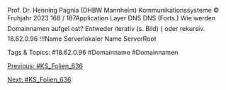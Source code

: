 Prof. Dr. Henning Pagnia (DHBW Mannheim) Kommunikationssysteme © Fruhjahr 2023 168 / 187Application Layer DNS
DNS (Forts.)
Wie werden Domainnamen aufgel ost?
Entweder iterativ (s. Bild) { oder rekursiv.
18.62.0.96 !!!Name Serverlokaler Name ServerRoot

   Tags & Topics:
   #18.62.0.96
   #Domainname
   #Domainnamen

[Previous: #KS_Folien_636](KS_Folien_636.md)

[Next: #KS_Folien_636](KS_Folien_636.md)